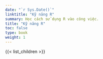 ```yaml
---
date: "`r Sys.Date()`"
linktitle: "Kỹ năng R"
summary: Học cách sử dụng R vào công việc.
title: "Kỹ năng R"
toc: false
type: book
weight: 1
---
```


{{< list_children >}}
